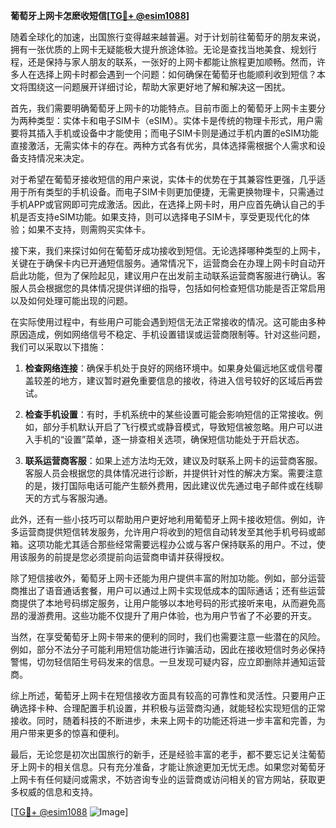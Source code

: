 **葡萄牙上网卡怎麽收短信[[TG💪+ @esim1088](https://t.me/s/esim1088)]**

随着全球化的加速，出国旅行变得越来越普遍。对于计划前往葡萄牙的朋友来说，拥有一张优质的上网卡无疑能极大提升旅途体验。无论是查找当地美食、规划行程，还是保持与家人朋友的联系，一张好的上网卡都能让旅程更加顺畅。然而，许多人在选择上网卡时都会遇到一个问题：如何确保在葡萄牙也能顺利收到短信？本文将围绕这一问题展开详细讨论，帮助大家更好地了解和解决这一困扰。

首先，我们需要明确葡萄牙上网卡的功能特点。目前市面上的葡萄牙上网卡主要分为两种类型：实体卡和电子SIM卡（eSIM）。实体卡是传统的物理卡形式，用户需要将其插入手机或设备中才能使用；而电子SIM卡则是通过手机内置的eSIM功能直接激活，无需实体卡的存在。两种方式各有优劣，具体选择需根据个人需求和设备支持情况来决定。

对于希望在葡萄牙接收短信的用户来说，实体卡的优势在于其兼容性更强，几乎适用于所有类型的手机设备。而电子SIM卡则更加便捷，无需更换物理卡，只需通过手机APP或官网即可完成激活。因此，在选择上网卡时，用户应首先确认自己的手机是否支持eSIM功能。如果支持，则可以选择电子SIM卡，享受更现代化的体验；如果不支持，则需购买实体卡。

接下来，我们来探讨如何在葡萄牙成功接收到短信。无论选择哪种类型的上网卡，关键在于确保卡内已开通短信服务。通常情况下，运营商会在办理上网卡时自动开启此功能，但为了保险起见，建议用户在出发前主动联系运营商客服进行确认。客服人员会根据您的具体情况提供详细的指导，包括如何检查短信功能是否正常启用以及如何处理可能出现的问题。

在实际使用过程中，有些用户可能会遇到短信无法正常接收的情况。这可能由多种原因造成，例如网络信号不稳定、手机设置错误或运营商限制等。针对这些问题，我们可以采取以下措施：

1. **检查网络连接**：确保手机处于良好的网络环境中。如果身处偏远地区或信号覆盖较差的地方，建议暂时避免重要信息的接收，待进入信号较好的区域后再尝试。

2. **检查手机设置**：有时，手机系统中的某些设置可能会影响短信的正常接收。例如，部分手机默认开启了飞行模式或静音模式，导致短信被忽略。用户可以进入手机的“设置”菜单，逐一排查相关选项，确保短信功能处于开启状态。

3. **联系运营商客服**：如果上述方法均无效，建议及时联系上网卡的运营商客服。客服人员会根据您的具体情况进行诊断，并提供针对性的解决方案。需要注意的是，拨打国际电话可能产生额外费用，因此建议优先通过电子邮件或在线聊天的方式与客服沟通。

此外，还有一些小技巧可以帮助用户更好地利用葡萄牙上网卡接收短信。例如，许多运营商提供短信转发服务，允许用户将收到的短信自动转发至其他手机号码或邮箱。这项功能尤其适合那些经常需要远程办公或与客户保持联系的用户。不过，使用该服务的前提是您必须提前向运营商申请并获得授权。

除了短信接收外，葡萄牙上网卡还能为用户提供丰富的附加功能。例如，部分运营商推出了语音通话套餐，用户可以通过上网卡实现低成本的国际通话；还有些运营商提供了本地号码绑定服务，让用户能够以本地号码的形式接听来电，从而避免高昂的漫游费用。这些功能不仅提升了用户体验，也为用户节省了不必要的开支。

当然，在享受葡萄牙上网卡带来的便利的同时，我们也需要注意一些潜在的风险。例如，部分不法分子可能利用短信功能进行诈骗活动，因此在接收短信时务必保持警惕，切勿轻信陌生号码发来的信息。一旦发现可疑内容，应立即删除并通知运营商。

综上所述，葡萄牙上网卡在短信接收方面具有较高的可靠性和灵活性。只要用户正确选择卡种、合理配置手机设置，并积极与运营商沟通，就能轻松实现短信的正常接收。同时，随着科技的不断进步，未来上网卡的功能还将进一步丰富和完善，为用户带来更多的惊喜和便利。

最后，无论您是初次出国旅行的新手，还是经验丰富的老手，都不要忘记关注葡萄牙上网卡的相关信息。只有充分准备，才能让旅途更加无忧无虑。如果您对葡萄牙上网卡有任何疑问或需求，不妨咨询专业的运营商或访问相关的官方网站，获取更多权威的信息和支持。

[[TG💪+ @esim1088](https://t.me/s/esim1088) ![Image](https://i.postimg.cc/4NQfJmqS/Snipaste-2025-05-13-00-14-12.png)]